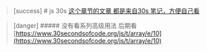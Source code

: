 >[success] # js 30s
[这个章节的文章 都是来自30s 笔记，方便自己看](https://www.30secondsofcode.org/js/p/1)

>[danger] ##### 没有看系列高级用法 后期看
[https://www.30secondsofcode.org/js/t/array/e/10](https://www.30secondsofcode.org/js/t/array/e/10)